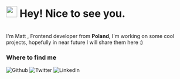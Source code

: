 <h1><img src="https://emojis.slackmojis.com/emojis/images/1643514389/3643/cool-doge.gif?1643514389" width="30"/> Hey! Nice to see you.</h1>

<p></br> I'm Matt </b>, Frontend developer from <b>Poland</b>, I'm working on some cool projects, hopefully in near future I will share them here :)</p>


<h3>Where to find me</h3>
<p>
  <a href="https://github.com/MateuszRostkowski" target="_blank" style="text-decoration: none;">
    <img alt="Github" src="https://img.shields.io/badge/GitHub-%2312100E.svg?&style=for-the-badge&logo=Github&logoColor=white" />
  </a> 
  <a href="https://twitter.com/MATinCODE" target="_blank" style="text-decoration: none;">
    <img alt="Twitter" src="https://img.shields.io/badge/twitter-%231DA1F2.svg?&style=for-the-badge&logo=twitter&logoColor=white" />
  </a> 
  <a href="https://www.linkedin.com/in/mateusz-rostkowski" target="_blank" style="text-decoration: none;">
    <img alt="LinkedIn" src="https://img.shields.io/badge/linkedin-%230077B5.svg?&style=for-the-badge&logo=linkedin&logoColor=white" />
  </a> 
</p>
